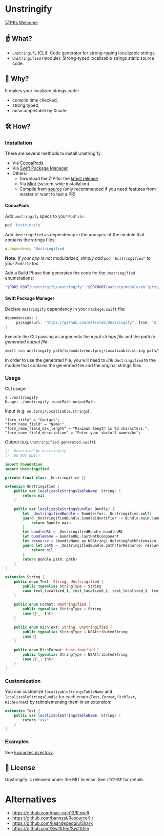 # Unstringify

[![PRs Welcome](https://img.shields.io/badge/PRs-welcome-brightgreen.svg)](http://makeapullrequest.com)

## ☝️ What?

- `unstringify` (CLI): Code generator for strong-typing localizable strings.
- `Unstringified` (module): Strong-typed localizable strings static source code.

## 🤔 Why?

It makes your localized strings code:

- compile time checked,
- strong typed,
- autocompletable by Xcode.

## 🛠 How?

### Installation

There are several methods to install Unstringify:

- Via [CocoaPods](https://cocoapods.org)
- Via [Swift Package Manager](https://swift.org/package-manager)
- Others:
    - Download the ZIP for the [latest release](https://github.com/metrolab/Unstringify/releases/latest)
    - Via [Mint](https://github.com/yonaskolb/Mint) (system-wide installation)
    - Compile from [source](https://github.com/metrolab/Unstringify.git) (only recommended if you need features from master or want to test a PR)

#### CocoaPods

Add `unstringify` specs to your `Podfile`:

```ruby
pod 'Unstringify'
```

Add `Unstringified` as dependency in the podspec of the module that contains the strings files:

```ruby
s.dependency 'Unstringified'
```
**Note:** *If your app is not modularized, simply add `pod 'Unstringified'` to your `Podfile` too.*

Add a Build Phase that generates the code for the `Unstringified` enumerations:

```sh
"$PODS_ROOT/Unstringify/unstringify" "$SRCROOT/path/to/module/en.lproj/Localizable.strings" "$SRCROOT/path/to/module/Unstringified.generated.swift"
```

#### Swift Package Manager

Declare `Unstringify` dependency in your `Package.swift` file:

```swift
dependencies: [
    .package(url: "https://github.com/metrolab/Unstringify", from: "0.1.0"),
]
```

Execute the CLI passing as arguments the *input strings file* and the *path to generated output file*:

```sh
swift run unstringify path/to/module/en.lproj/Localizable.string path/to/module/Unstringified.generated.swift
```

In order to use the generated file, you will need to *link* `Unstringified` to the module that contains the generated file and the original strings files.  

### Usage

CLI usage:

```
$ ./unstringify
Usage: ./unstringify inputPath outputPath
```

Input (e.g. `en.lproj/Localizable.strings`):

```
"form_title" = "Contact";
"form_name_field" = "Name:";
"form_name_field_max_length" = "Maximum length is %d characters.";
"form_name_field_description" = "Enter your <b>full name</b>";
```

Output (e.g. `Unstringified.generated.swift`):

```swift
//  Generated by Unstringify.
//  DO NOT EDIT!

import Foundation
import Unstringified

private final class _Unstringified {}

extension Unstringified {
    public var localizableStringsTableName: String? {
        return nil
    }

    public var localizableStringsBundle: Bundle? {
        let _UnstringifiedBundle = Bundle(for: _Unstringified.self)
        guard _UnstringifiedBundle.bundleIdentifier != Bundle.main.bundleIdentifier else {
            return Bundle.main
        }
        let bundleURL = _UnstringifiedBundle.bundleURL
        let bundleName = bundleURL.lastPathComponent
        let resource = (bundleName as NSString).deletingPathExtension
        guard let path = _UnstringifiedBundle.path(forResource: resource, ofType: "bundle") else {
            return nil
        }
        return Bundle(path: path)
    }
}

extension String {    
    public enum Text: String, Unstringified {
        public typealias StringType = String
        case text_localized_1, text_localized_2, text_localized_3, text_localized_4
    }
    
    public enum Format: Unstringified {
        public typealias StringType = String
        case 👻(_: Int)
    }
    
    public enum RichText: String, Unstringified {
        public typealias StringType = NSAttributedString
        case 👻
    }
    
    public enum RichFormat: Unstringified {
        public typealias StringType = NSAttributedString
        case 👻(_: Int)
    }
}

```

### Customization

You can customize `localizableStringsTableName` and `localizableStringsBundle` for each enum (`Text`, `Format`, `RichText`, `RichFormat`) by reimplementing them in an extension:

```swift
extension Text {
    public var localizableStringsTableName: String? {
        return "xxx"
    }
}
```

### Examples

See [Examples directory](Examples).

## 📖 License

Unstringify is released under the MIT license. See `LICENSE` for details.

# Alternatives

- <https://github.com/mac-cain13/R.swift>
- <https://github.com/bannzai/ResourceKit>
- <https://github.com/kaandedeoglu/Shark>
- <https://github.com/SwiftGen/SwiftGen>
